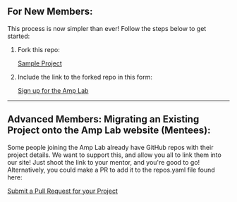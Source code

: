 ## For New Members:

This process is now simpler than ever! Follow the steps below to get started:

1. Fork this repo:

    <a class="btn" href="https://github.com/Amp-Lab-at-VT/SampleProject" >Sample Project</a>

2. Include the link to the forked repo in this form:

    <a class="btn" href="https://forms.gle/XZtVwm5prgZkJmnF6" >Sign up for the Amp Lab</a>

<hr>

## Advanced Members: Migrating an Existing Project onto the Amp Lab website (Mentees):

Some people joining the Amp Lab already have GitHub repos with their project details. We want to support this, and allow you all to link them into our site! Just shoot the link to your mentor, and you're good to go! Alternatively, you could make a PR to add it to the repos.yaml file found here:

<a class="btn" href="https://github.com/Amp-Lab-at-VT/AmpWebV2" >Submit a Pull Request for your Project</a>
